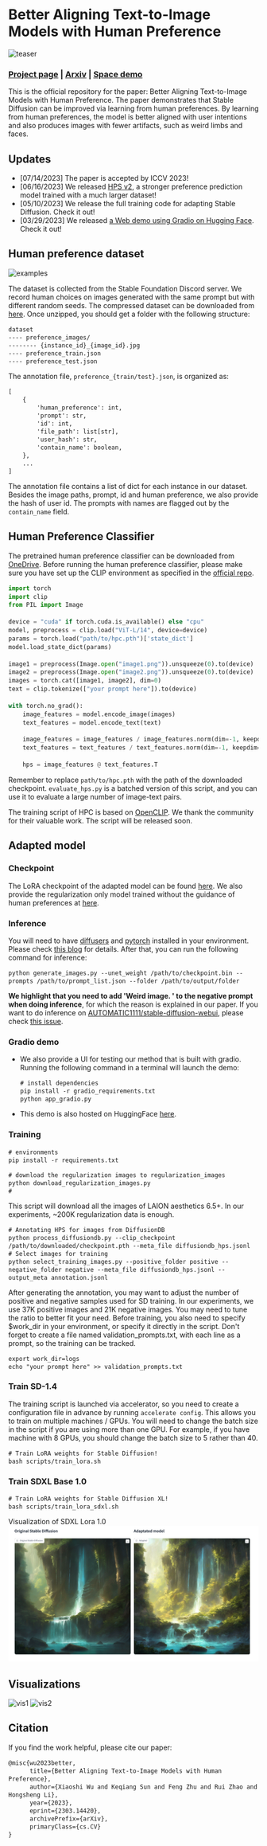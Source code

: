 # Better Aligning Text-to-Image Models with Human Preference

![teaser](assets/github_banner.png)

### [Project page](https://tgxs002.github.io/align_sd_web/) | [Arxiv](https://arxiv.org/abs/2303.14420) | [Space demo](https://huggingface.co/spaces/xswu/align_sd)

This is the official repository for the paper: Better Aligning Text-to-Image Models with Human Preference. The paper demonstrates that Stable Diffusion can be improved via learning from human preferences. By learning from human preferences, the model is better aligned with user intentions and also produces images with fewer artifacts, such as weird limbs and faces.

## Updates
*  [07/14/2023] The paper is accepted by ICCV 2023!
*  [06/16/2023] We released [HPS v2](https://github.com/tgxs002/HPSv2), a stronger preference prediction model trained with a much larger dataset!
*  [05/10/2023] We release the full training code for adapting Stable Diffusion. Check it out! 
*  [03/29/2023] We released [a Web demo using Gradio on Hugging Face](https://huggingface.co/spaces/xswu/align_sd). Check it out!


## Human preference dataset
![examples](assets/examples.png)

The dataset is collected from the Stable Foundation Discord server. We record human choices on images generated with the same prompt but with different random seeds.
The compressed dataset can be downloaded from [here](https://mycuhk-my.sharepoint.com/:u:/g/personal/1155172150_link_cuhk_edu_hk/ESCl7RD3cE9FsitV0P2F8DABC1zRJxbCMI-AXei2Nwx2vA?e=ILRanj).
Once unzipped, you should get a folder with the following structure:
```
dataset
---- preference_images/
-------- {instance_id}_{image_id}.jpg
---- preference_train.json
---- preference_test.json
```
The annotation file, `preference_{train/test}.json`, is organized as:
```
[
    {
        'human_preference': int,
        'prompt': str,
        'id': int,
        'file_path': list[str],
        'user_hash': str,
        'contain_name': boolean,
    },
    ...
]
```
The annotation file contains a list of dict for each instance in our dataset. Besides the image paths, prompt, id and human preference, we also provide the hash of user id. The prompts with names are flagged out by the `contain_name` field.

<!-- data format specification -->

## Human Preference Classifier
The pretrained human preference classifier can be downloaded from [OneDrive](https://mycuhk-my.sharepoint.com/:u:/g/personal/1155172150_link_cuhk_edu_hk/EWDmzdoqa1tEgFIGgR5E7gYBTaQktJcxoOYRoTHWzwzNcw?e=b7rgYW).
Before running the human preference classifier, please make sure you have set up the CLIP environment as specified in the [official repo](https://github.com/openai/CLIP).

```python
import torch
import clip
from PIL import Image

device = "cuda" if torch.cuda.is_available() else "cpu"
model, preprocess = clip.load("ViT-L/14", device=device)
params = torch.load("path/to/hpc.pth")['state_dict']
model.load_state_dict(params)

image1 = preprocess(Image.open("image1.png")).unsqueeze(0).to(device)
image2 = preprocess(Image.open("image2.png")).unsqueeze(0).to(device)
images = torch.cat([image1, image2], dim=0)
text = clip.tokenize(["your prompt here"]).to(device)

with torch.no_grad():
    image_features = model.encode_image(images)
    text_features = model.encode_text(text)

    image_features = image_features / image_features.norm(dim=-1, keepdim=True)
    text_features = text_features / text_features.norm(dim=-1, keepdim=True)

    hps = image_features @ text_features.T
```
Remember to replace `path/to/hpc.pth` with the path of the downloaded checkpoint.
``evaluate_hps.py`` is a batched version of this script, and you can use it to evaluate a large number of image-text pairs.

The training script of HPC is based on [OpenCLIP](https://github.com/mlfoundations/open_clip). We thank the community for their valuable work.
The script will be released soon.

## Adapted model

### Checkpoint
The LoRA checkpoint of the adapted model can be found [here](https://mycuhk-my.sharepoint.com/:u:/g/personal/1155172150_link_cuhk_edu_hk/ETbAtw6J9AdCq-afxHsZT6kBsnWa_mWXStzqyIyu1hxVuQ?e=MnX7tt). We also provide the regularization only model trained without the guidance of human preferences at [here](https://mycuhk-my.sharepoint.com/:u:/g/personal/1155172150_link_cuhk_edu_hk/ESgC8KMIBoZOuGLsBGzu164Bxzwucwp_Jc5xBvTwA9sagA?e=RW4aaV).

### Inference

You will need to have [diffusers](https://huggingface.co/docs/diffusers/index) and [pytorch](https://pytorch.org/) installed in your environment.
Please check [this blog](https://huggingface.co/blog/stable_diffusion) for details.
After that, you can run the following command for inference:
```shell
python generate_images.py --unet_weight /path/to/checkpoint.bin --prompts /path/to/prompt_list.json --folder /path/to/output/folder
```
**We highlight that you need to add 'Weird image. ' to the negative prompt when doing inference**, for which the reason is explained in our paper.
If you want to do inference on [AUTOMATIC1111/stable-diffusion-webui](https://github.com/AUTOMATIC1111/stable-diffusion-webui), please check [this issue](https://github.com/tgxs002/align_sd/issues/1).

### Gradio demo
- We also provide a UI for testing our method that is built with gradio. Running the following command in a terminal will launch the demo: 
    ```
    # install dependencies
    pip install -r gradio_requirements.txt
    python app_gradio.py
    ```
- This demo is also hosted on HuggingFace [here](https://huggingface.co/spaces/xswu/align_sd).

### Training
```shell
# environments
pip install -r requirements.txt 
```
```shell
# download the regularization images to regularization_images
python download_regularization_images.py
# 
```
This script will download all the images of LAION aesthetics 6.5+. In our experiments, ~200K regularization data is enough.
```shell
# Annotating HPS for images from DiffusionDB
python process_diffusiondb.py --clip_checkpoint /path/to/downloaded/checkpoint.pth --meta_file diffusiondb_hps.jsonl
# Select images for training
python select_training_images.py --positive_folder positive --negative_folder negative --meta_file diffusiondb_hps.jsonl --output_meta annotation.jsonl 
```
After generating the annotation, you may want to adjust the number of positive and negative samples used for SD training. In our experiments, we use 37K positive images and 21K negative images. You may need to tune the ratio to better fit your need.
Before training, you also need to specify $work_dir in your environment, or specify it directly in the script. Don't forget to create a file named validation_prompts.txt, with each line as a prompt, so the training can be tracked.
```
export work_dir=logs
echo "your prompt here" >> validation_prompts.txt
```

### Train SD-1.4

The training script is launched via accelerator, so you need to create a configuration file in advance by running ``accelerate config``. This allows you to train on multiple machines / GPUs. You will need to change the batch size in the script if you are using more than one GPU. For example, if you have machine with 8 GPUs, you should change the batch size to 5 rather than 40. 
```
# Train LoRA weights for Stable Diffusion!
bash scripts/train_lora.sh
```

### Train SDXL Base 1.0

```
# Train LoRA weights for Stable Diffusion XL!
bash scripts/train_lora_sdxl.sh
```

Visualization of SDXL Lora 1.0
![sdxl_example](assets/sdxl_example.png)


## Visualizations
![vis1](assets/vis1.png)
![vis2](assets/vis2.png)

## Citation
If you find the work helpful, please cite our paper:
```
@misc{wu2023better,
      title={Better Aligning Text-to-Image Models with Human Preference}, 
      author={Xiaoshi Wu and Keqiang Sun and Feng Zhu and Rui Zhao and Hongsheng Li},
      year={2023},
      eprint={2303.14420},
      archivePrefix={arXiv},
      primaryClass={cs.CV}
}
```
